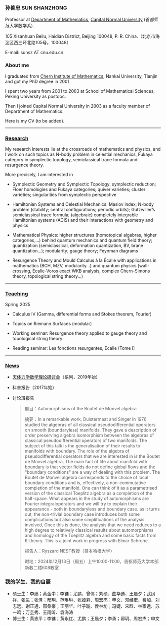 ### 孙善忠 SUN SHANZHONG

Professor at [Department of Mathematics](https://math.cnu.edu.cn/), [Capital Normal University](https://cnu.edu.cn/) (首都师范大学数学系).

105 Xisanhuan Beilu, Haidian District, Beijing 100048, P. R. China.（北京市海淀区西三环北路105号，100048）

E-mail: sunsz AT cnu.edu.cn

### About me

I graduated from [Chern Institute of Mathematics](http://www.cim.nankai.edu.cn), Nankai University, Tianjin and got my PhD degree in 2001.

I spent two years from 2001 to 2003 at School of Mathematical Sciences, Peking University as postdoc.

Then I joined Capital Normal University in 2003 as a faculty member of Department of Mathematics.

Here is my CV (to be added).

---------


### [Research](https://shanzhong-sun.github.io/ShanzhongSUN/research)


My research interests lie at the crossroads of mathematics and physics, and I work on such topics as N-body problem in celestial mechanics, Fukaya category in symplectic topology, semiclassical trace formula and resurgence theory. 

More precisely, I am interested in 

* Symplectic Geometry and Symplectic Topology: symplectic reduction; Floer homologies and Fukaya categories; quiver varieties; cluster varieties; singularities from symplectic perspective

* Hamiltonian Systems and Celestial Mechanics: Maslov index; N-body problem (stability; central configurations; periodic orbits); Gutzwiller’s semiclassical trace formula; (algebraic) completely integrable Hamiltonian systems (ACIS) and their interactions with geometry and physics
 
* Mathematical Physics: higher structures (homotopical algebras, higher categories,...) behind quantum mechanics and quantum field theory; quantization (semiclassical, deformation quantization, BV, brane quantization...); modularity; gauge theory; Feynman diagrams  

* Resurgence Theory and Mould Calculus à la Écalle with applications in mathematics (BCH, MZV, modularity...) and quantum physics (wall-crossing, Écalle-Voros exact WKB analysis, complex Chern-Simons theory, topological string theory...)

---------

### [Teaching](https://shanzhong-sun.github.io/ShanzhongSUN/teaching)

Spring 2025

* Calculus IV (Gamma, differential forms and Stokes theorem, Fourier)

* Topics on Riemann Surfaces (modular)

* Working seminar: Resurgence theory applied to gauge theory and topological string theory

* Reading seminar: Les fonctions resurgentes, Ecalle (Tome I)

---------
### [News](https://shanzhong-sun.github.io/ShanzhongSUN/event)

* [天体力学数学理论研讨会](https://mathcelemech.github.io/conference/)（系列，2019年始）

* 科普报告（2017年始）

* 讨论班报告

    > 题目：Automorphisms of the Boutet de Monvel algebra
    > 
    > 摘要：In a remarkable work, Duistermaat and Singer in 1976 studied the algebras  of all classical pseudodifferential operators on smooth (boundaryless)  manifolds. They  gave a description of  order preserving algebra isomorphism  between  the algebras of classical pseudodifferential operators of two manifolds. The subject of this talk is the generalisation of their results to manifolds with boundary. The role of the algebra of pseudodifferential operators that we are interested in is the  Boutet de Monvel algebra. 
The main fact of life about manifold with boundary is that vector fields do not define global flows and the "boundary conditions" are a way of dealing with this problem. The Boutet de Monvel algebra
corresponds to the choice of local boundary conditions and is, effectively,  a non-commutative completion of the manifold. One can think of  it as a parametrised version of the classical Toeplitz
algebra as a completion of the half-space.
What appears in the study of automorphisms are Fourier integraloperators and we will try to explain their appearance - both in boundaryless and boundary case. as it turns out, the non-trivial boundary case introduces both some complications but also some simplifications of the analysis involved, Once this is done, the analysis that we need reduces to a high degree to relatively classical results about automorphisms and homology of the Toeplitz algebra and some basic facts from K-theory.
This is a joint work in progress with Elmar Schrohe.
    > 
    > 报告人：Ryszard NEST教授（哥本哈根大学）
    > 
    > 时地：2024年12月13日（周五）上午10:00-11:00，首都师范大学本部新教二楼608教室
    
   


### 我的学生、我的自豪

* 硕士生：李臻；黄金中；李镛；尤鹏、曾伟；刘硕、曲华迪、王晨夕；武凤祥、张进；张泽；邸玥、范琳琳、张娅莉、周宏杰；申文、邓经宏、费加、刘志远、谢正通、邢桑豪；王丽华、叶子璇、侯林坊；冯婕、宋晗、林家远、苏一鸣；万芸秀、王雨昕、袁海涛
* 博士生：黄志平；李镛；黄永红、尤鹏；王晨夕；李勇；邸玥、周宏杰；申文

